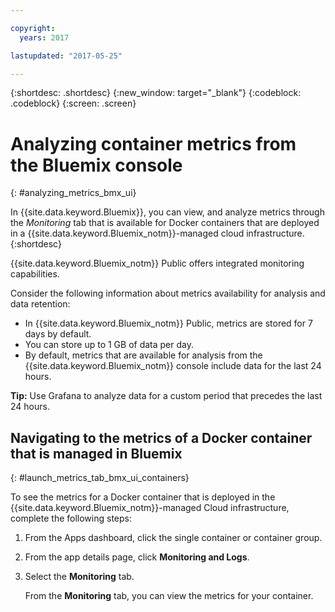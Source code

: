 ```yaml
---

copyright:
  years: 2017

lastupdated: "2017-05-25"

---
```



{:shortdesc: .shortdesc}
{:new_window: target="_blank"}
{:codeblock: .codeblock}
{:screen: .screen}

# Analyzing container metrics from the Bluemix console
{: #analyzing_metrics_bmx_ui}

In {{site.data.keyword.Bluemix}}, you can view, and analyze metrics through the *Monitoring* tab that is available for Docker containers that are deployed in a {{site.data.keyword.Bluemix_notm}}-managed cloud infrastructure.
{:shortdesc}

{{site.data.keyword.Bluemix_notm}} Public offers integrated monitoring capabilities. 

Consider the following information about metrics availability for analysis and data retention:

* In {{site.data.keyword.Bluemix_notm}} Public, metrics are stored for 7 days by default. 
* You can store up to 1 GB of data per day. 
* By default, metrics that are available for analysis from the {{site.data.keyword.Bluemix_notm}} console include data for the last 24 hours.

**Tip:** Use Grafana to analyze data for a custom period that precedes the last 24 hours.


##  Navigating to the metrics of a Docker container that is managed in Bluemix
{: #launch_metrics_tab_bmx_ui_containers}

To see the metrics for a Docker container that is deployed in the {{site.data.keyword.Bluemix_notm}}-managed Cloud infrastructure, complete the following steps:

1. From the Apps dashboard, click the single container or container group. 
    
2. From the app details page, click **Monitoring and Logs**.

3. Select the **Monitoring** tab.
    
    From the **Monitoring** tab, you can view the metrics for your container.
